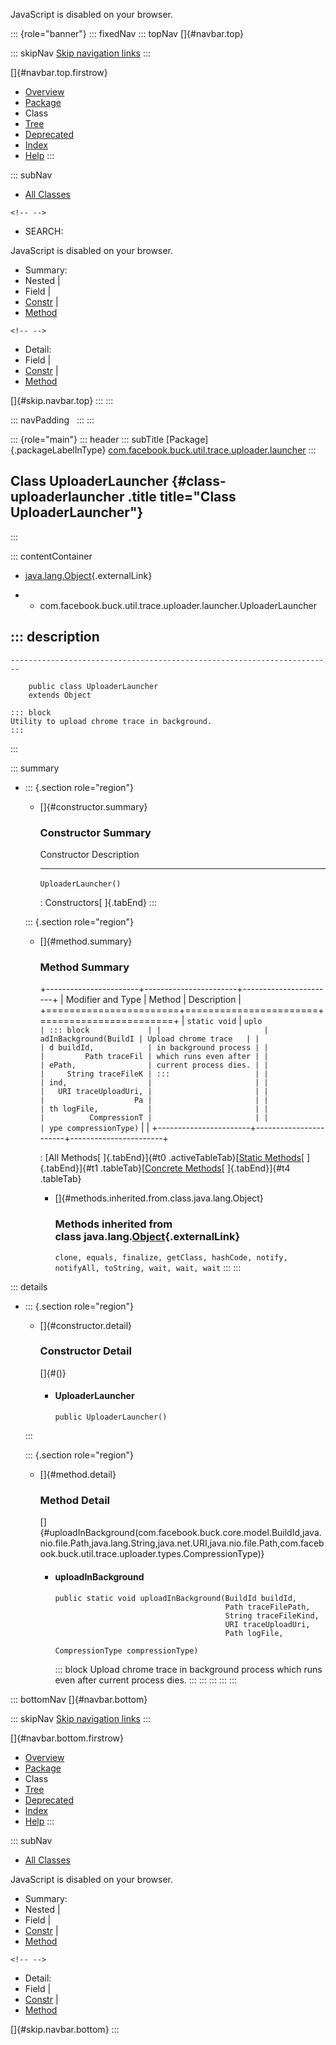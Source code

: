 <div>

JavaScript is disabled on your browser.

</div>

::: {role="banner"}
::: fixedNav
::: topNav
[]{#navbar.top}

::: skipNav
[Skip navigation links](#skip.navbar.top "Skip navigation links")
:::

[]{#navbar.top.firstrow}

-   [Overview](../../../../../../../index.html)
-   [Package](package-summary.html)
-   Class
-   [Tree](package-tree.html)
-   [Deprecated](../../../../../../../deprecated-list.html)
-   [Index](../../../../../../../index-all.html)
-   [Help](../../../../../../../help-doc.html)
:::

::: subNav
-   [All Classes](../../../../../../../allclasses.html)

```{=html}
<!-- -->
```
-   SEARCH:

<div>

<div>

JavaScript is disabled on your browser.

</div>

</div>

<div>

-   Summary: 
-   Nested \| 
-   Field \| 
-   [Constr](#constructor.summary) \| 
-   [Method](#method.summary)

```{=html}
<!-- -->
```
-   Detail: 
-   Field \| 
-   [Constr](#constructor.detail) \| 
-   [Method](#method.detail)

</div>

[]{#skip.navbar.top}
:::
:::

::: navPadding
 
:::
:::

::: {role="main"}
::: header
::: subTitle
[Package]{.packageLabelInType} [com.facebook.buck.util.trace.uploader.launcher](package-summary.html)
:::

## Class UploaderLauncher {#class-uploaderlauncher .title title="Class UploaderLauncher"}
:::

::: contentContainer
-   [java.lang.Object](http://docs.oracle.com/javase/7/docs/api/java/lang/Object.html?is-external=true "class or interface in java.lang"){.externalLink}

-   -   com.facebook.buck.util.trace.uploader.launcher.UploaderLauncher

::: description
-   

    ------------------------------------------------------------------------

        public class UploaderLauncher
        extends Object

    ::: block
    Utility to upload chrome trace in background.
    :::
:::

::: summary
-   ::: {.section role="region"}
    -   []{#constructor.summary}

        ### Constructor Summary

          Constructor            Description
          ---------------------- -------------
          `UploaderLauncher()`    

          : Constructors[ ]{.tabEnd}
    :::

    ::: {.section role="region"}
    -   []{#method.summary}

        ### Method Summary

        +-----------------------+-----------------------+-----------------------+
        | Modifier and Type     | Method                | Description           |
        +=======================+=======================+=======================+
        | `static void`         | `uplo                 | ::: block             |
        |                       | adInBackground​(BuildI | Upload chrome trace   |
        |                       | d buildId,            | in background process |
        |                       |         Path traceFil | which runs even after |
        |                       | ePath,                | current process dies. |
        |                       |     String traceFileK | :::                   |
        |                       | ind,                  |                       |
        |                       |   URI traceUploadUri, |                       |
        |                       |                    Pa |                       |
        |                       | th logFile,           |                       |
        |                       |          CompressionT |                       |
        |                       | ype compressionType)` |                       |
        +-----------------------+-----------------------+-----------------------+

        : [All Methods[ ]{.tabEnd}]{#t0 .activeTableTab}[[Static
        Methods](javascript:show(1);)[ ]{.tabEnd}]{#t1
        .tableTab}[[Concrete
        Methods](javascript:show(8);)[ ]{.tabEnd}]{#t4 .tableTab}

        -   []{#methods.inherited.from.class.java.lang.Object}

            ### Methods inherited from class java.lang.[Object](http://docs.oracle.com/javase/7/docs/api/java/lang/Object.html?is-external=true "class or interface in java.lang"){.externalLink}

            `clone, equals, finalize, getClass, hashCode, notify, notifyAll, toString, wait, wait, wait`
    :::
:::

::: details
-   ::: {.section role="region"}
    -   []{#constructor.detail}

        ### Constructor Detail

        []{#<init>()}

        -   #### UploaderLauncher

                public UploaderLauncher()
    :::

    ::: {.section role="region"}
    -   []{#method.detail}

        ### Method Detail

        []{#uploadInBackground(com.facebook.buck.core.model.BuildId,java.nio.file.Path,java.lang.String,java.net.URI,java.nio.file.Path,com.facebook.buck.util.trace.uploader.types.CompressionType)}

        -   #### uploadInBackground

            ``` methodSignature
            public static void uploadInBackground​(BuildId buildId,
                                                  Path traceFilePath,
                                                  String traceFileKind,
                                                  URI traceUploadUri,
                                                  Path logFile,
                                                  CompressionType compressionType)
            ```

            ::: block
            Upload chrome trace in background process which runs even
            after current process dies.
            :::
    :::
:::
:::
:::

::: bottomNav
[]{#navbar.bottom}

::: skipNav
[Skip navigation links](#skip.navbar.bottom "Skip navigation links")
:::

[]{#navbar.bottom.firstrow}

-   [Overview](../../../../../../../index.html)
-   [Package](package-summary.html)
-   Class
-   [Tree](package-tree.html)
-   [Deprecated](../../../../../../../deprecated-list.html)
-   [Index](../../../../../../../index-all.html)
-   [Help](../../../../../../../help-doc.html)
:::

::: subNav
-   [All Classes](../../../../../../../allclasses.html)

<div>

<div>

JavaScript is disabled on your browser.

</div>

</div>

<div>

-   Summary: 
-   Nested \| 
-   Field \| 
-   [Constr](#constructor.summary) \| 
-   [Method](#method.summary)

```{=html}
<!-- -->
```
-   Detail: 
-   Field \| 
-   [Constr](#constructor.detail) \| 
-   [Method](#method.detail)

</div>

[]{#skip.navbar.bottom}
:::
